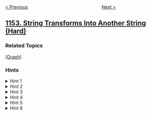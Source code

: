 <!--|This file generated by command(leetcode description); DO NOT EDIT.    |-->
<!--+----------------------------------------------------------------------+-->
<!--|@author    openset <openset.wang@gmail.com>                           |-->
<!--|@link      https://github.com/openset                                 |-->
<!--|@home      https://github.com/tonymontaro/leetcode-hints                        |-->
<!--+----------------------------------------------------------------------+-->

[< Previous](https://github.com/tonymontaro/leetcode-hints/tree/master/problems/analyze-user-website-visit-pattern "Analyze User Website Visit Pattern")
　　　　　　　　　　　　　　　　
[Next >](https://github.com/tonymontaro/leetcode-hints/tree/master/problems/day-of-the-year "Day of the Year")

## [1153. String Transforms Into Another String (Hard)](https://leetcode.com/problems/string-transforms-into-another-string "字符串转化")



### Related Topics
  [[Graph](https://github.com/tonymontaro/leetcode-hints/tree/master/tag/graph/README.md)]

### Hints
<details>
<summary>Hint 1</summary>
Model the problem as a graph problem. Add an edge from one character to another if you need to convert between them.
</details>

<details>
<summary>Hint 2</summary>
What if one character needs to be converted into more than one character?
</details>

<details>
<summary>Hint 3</summary>
There would be no solution. Thus, every node can have at most one outgoing edge.
</details>

<details>
<summary>Hint 4</summary>
How to process a linked list?
</details>

<details>
<summary>Hint 5</summary>
How to process a cycle?
</details>

<details>
<summary>Hint 6</summary>
What if there is a character with no outgoing edge? You can use it to break all cycles!
</details>

